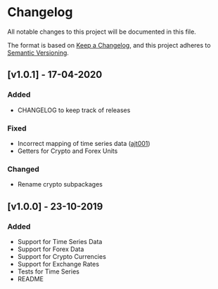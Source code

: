 # Changelog
All notable changes to this project will be documented in this file.

The format is based on [Keep a Changelog](https://keepachangelog.com/en/1.0.0/),
and this project adheres to [Semantic Versioning](https://semver.org/spec/v2.0.0.html).

## [v1.0.1] - 17-04-2020
### Added
- CHANGELOG to keep track of releases
### Fixed
- Incorrect mapping of time series data ([ajt001])
- Getters for Crypto and Forex Units
### Changed
- Rename crypto subpackages

## [v1.0.0] - 23-10-2019
### Added
- Support for Time Series Data
- Support for Forex Data
- Support for Crypto Currencies
- Support for Exchange Rates 
- Tests for Time Series
- README 

[1.0.1]: https://github.com/crazzyghost/alphavantage-java/releases/tag/1.0.1
[1.0.0]: https://github.com/crazzyghost/alphavantage-java/tree/9d1cbca8a48899398513494ae6717bec0fa93cfb
[ajt001]: https://github.com/ajt001